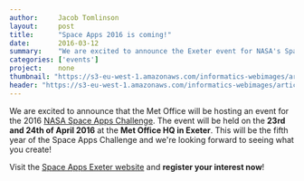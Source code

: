 ```yaml
---
author:     Jacob Tomlinson
layout:     post
title:      "Space Apps 2016 is coming!"
date:       2016-03-12
summary:    "We are excited to announce the Exeter event for NASA's Space Apps Challenge on the 23rd and 24th of April 2016."
categories: ['events']
project:    none
thumbnail: "https://s3-eu-west-1.amazonaws.com/informatics-webimages/articles/2016-01-18-space-apps-2016-is-coming/thumb.jpg"
header: "https://s3-eu-west-1.amazonaws.com/informatics-webimages/articles/2016-01-18-space-apps-2016-is-coming/header_cropped.jpg"
---
```


We are excited to announce that the Met Office will be hosting an event for the 2016 [NASA Space Apps Challenge][space-apps]. The event will be held on the **23rd and 24th of April 2016** at the **Met Office HQ in Exeter**. This will be the fifth year of the Space Apps Challenge and we're looking forward to seeing what you create!

Visit the [Space Apps Exeter website][space-apps-exeter] and **register your interest now**!

[space-apps]: http://spaceappschallenge.org/
[space-apps-exeter]: http://spaceappsexeter.org/
